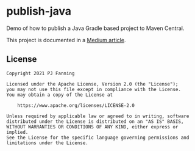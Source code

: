 # publish-java
Demo of how to publish a Java Gradle based project to Maven Central.

This project is documented in a [Medium article](https://medium.com/@pjfanning/publishing-your-first-open-source-library-with-gradle-50bd0b1cd3af).

## License

```
Copyright 2021 PJ Fanning

Licensed under the Apache License, Version 2.0 (the "License");
you may not use this file except in compliance with the License.
You may obtain a copy of the License at

    https://www.apache.org/licenses/LICENSE-2.0

Unless required by applicable law or agreed to in writing, software
distributed under the License is distributed on an "AS IS" BASIS,
WITHOUT WARRANTIES OR CONDITIONS OF ANY KIND, either express or implied.
See the License for the specific language governing permissions and
limitations under the License.
```

